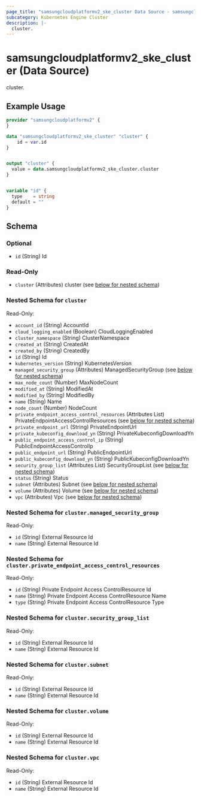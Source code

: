 ```yaml
---
page_title: "samsungcloudplatformv2_ske_cluster Data Source - samsungcloudplatformv2"
subcategory: Kubernetes Engine Cluster
description: |-
  cluster.
---
```


# samsungcloudplatformv2_ske_cluster (Data Source)

cluster.

## Example Usage

```terraform
provider "samsungcloudplatformv2" {
}

data "samsungcloudplatformv2_ske_cluster" "cluster" {
    id = var.id
}


output "cluster" {
  value = data.samsungcloudplatformv2_ske_cluster.cluster
}


variable "id" {
  type    = string
  default = ""
}
```

<!-- schema generated by tfplugindocs -->
## Schema

### Optional

- `id` (String) Id

### Read-Only

- `cluster` (Attributes) cluster (see [below for nested schema](#nestedatt--cluster))

<a id="nestedatt--cluster"></a>
### Nested Schema for `cluster`

Read-Only:

- `account_id` (String) AccountId
- `cloud_logging_enabled` (Boolean) CloudLoggingEnabled
- `cluster_namespace` (String) ClusterNamespace
- `created_at` (String) CreatedAt
- `created_by` (String) CreatedBy
- `id` (String) Id
- `kubernetes_version` (String) KubernetesVersion
- `managed_security_group` (Attributes) ManagedSecurityGroup (see [below for nested schema](#nestedatt--cluster--managed_security_group))
- `max_node_count` (Number) MaxNodeCount
- `modified_at` (String) ModifiedAt
- `modified_by` (String) ModifiedBy
- `name` (String) Name
- `node_count` (Number) NodeCount
- `private_endpoint_access_control_resources` (Attributes List) PrivateEndpointAccessControlResources (see [below for nested schema](#nestedatt--cluster--private_endpoint_access_control_resources))
- `private_endpoint_url` (String) PrivateEndpointUrl
- `private_kubeconfig_download_yn` (String) PrivateKubeconfigDownloadYn
- `public_endpoint_access_control_ip` (String) PublicEndpointAccessControlIp
- `public_endpoint_url` (String) PublicEndpointUrl
- `public_kubeconfig_download_yn` (String) PublicKubeconfigDownloadYn
- `security_group_list` (Attributes List) SecurityGroupList (see [below for nested schema](#nestedatt--cluster--security_group_list))
- `status` (String) Status
- `subnet` (Attributes) Subnet (see [below for nested schema](#nestedatt--cluster--subnet))
- `volume` (Attributes) Volume (see [below for nested schema](#nestedatt--cluster--volume))
- `vpc` (Attributes) Vpc (see [below for nested schema](#nestedatt--cluster--vpc))

<a id="nestedatt--cluster--managed_security_group"></a>
### Nested Schema for `cluster.managed_security_group`

Read-Only:

- `id` (String) External Resource Id
- `name` (String) External Resource Id


<a id="nestedatt--cluster--private_endpoint_access_control_resources"></a>
### Nested Schema for `cluster.private_endpoint_access_control_resources`

Read-Only:

- `id` (String) Private Endpoint Access ControlResource Id
- `name` (String) Private Endpoint Access ControlResource Name
- `type` (String) Private Endpoint Access ControlResource Type


<a id="nestedatt--cluster--security_group_list"></a>
### Nested Schema for `cluster.security_group_list`

Read-Only:

- `id` (String) External Resource Id
- `name` (String) External Resource Id


<a id="nestedatt--cluster--subnet"></a>
### Nested Schema for `cluster.subnet`

Read-Only:

- `id` (String) External Resource Id
- `name` (String) External Resource Id


<a id="nestedatt--cluster--volume"></a>
### Nested Schema for `cluster.volume`

Read-Only:

- `id` (String) External Resource Id
- `name` (String) External Resource Id


<a id="nestedatt--cluster--vpc"></a>
### Nested Schema for `cluster.vpc`

Read-Only:

- `id` (String) External Resource Id
- `name` (String) External Resource Id